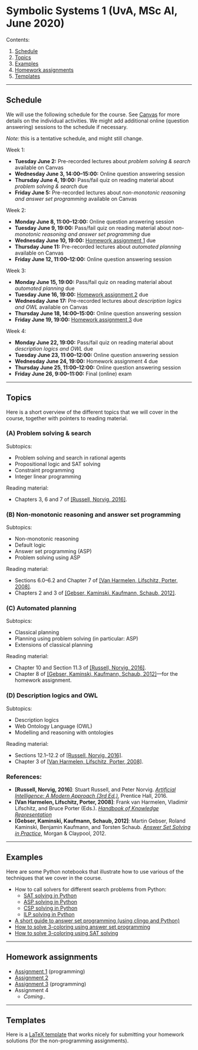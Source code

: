 # Symbolic Systems 1 (UvA, MSc AI, June 2020)

Contents:
1. [Schedule](#schedule)
1. [Topics](#topics)
1. [Examples](#examples)
1. [Homework assignments](#homework-assignments)
1. [Templates](#templates)

---

## Schedule

We will use the following schedule for the course.
See [Canvas](https://canvas.uva.nl/courses/10768) for more details on the individual activities.
We might add additional online (question answering) sessions to the schedule if necessary.

*Note:* this is a tentative schedule, and might still change.

Week 1:
- **Tuesday June 2:** Pre-recorded lectures about *problem solving & search* available on Canvas
- **Wednesday June 3, 14:00–15:00:** Online question answering session
- **Thursday June 4, 19:00:** Pass/fail quiz on reading material about *problem solving & search* due
- **Friday June 5:** Pre-recorded lectures about *non-monotonic reasoning and answer set programming* available on Canvas

Week 2:
- **Monday June 8, 11:00–12:00:** Online question answering session
- **Tuesday June 9, 19:00:** Pass/fail quiz on reading material about *non-monotonic reasoning and answer set programming* due
- **Wednesday June 10, 19:00:** [Homework assignment 1](hw1/assignment.md) due
- **Thursday June 11:** Pre-recorded lectures about *automated planning* available on Canvas
- **Friday June 12, 11:00–12:00:** Online question answering session

Week 3:
- **Monday June 15, 19:00:** Pass/fail quiz on reading material about *automated planning* due
- **Tuesday June 16, 19:00:** [Homework assignment 2](hw2/assignment.md) due
- **Wednesday June 17:** Pre-recorded lectures about *description logics and OWL* available on Canvas
- **Thursday June 18, 14:00–15:00:** Online question answering session
- **Friday June 19, 19:00:** [Homework assignment 3](hw3/assignment.md) due

Week 4:
- **Monday June 22, 19:00:** Pass/fail quiz on reading material about *description logics and OWL* due
- **Tuesday June 23, 11:00–12:00:** Online question answering session
- **Wednesday June 24, 19:00:** Homework assignment 4 due
- **Thursday June 25, 11:00–12:00:** Online question answering session
- **Friday June 26, 9:00–11:00:** Final (online) exam

---

## Topics

Here is a short overview of the different topics that we will cover in the course,
together with pointers to reading material.

### (A) Problem solving & search

Subtopics:
- Problem solving and search in rational agents
- Propositional logic and SAT solving
- Constraint programming
- Integer linear programming

Reading material:
- Chapters 3, 6 and 7 of [[Russell, Norvig, 2016]](#aima).

### (B) Non-monotonic reasoning and answer set programming

Subtopics:
- Non-monotonic reasoning
- Default logic
- Answer set programming (ASP)
- Problem solving using ASP

Reading material:
- Sections 6.0–6.2 and Chapter 7 of [[Van Harmelen, Lifschitz, Porter, 2008]](#hokr).
- Chapters 2 and 3 of [[Gebser, Kaminski, Kaufmann, Schaub, 2012]](#assip).

### (C) Automated planning

Subtopics:
- Classical planning
- Planning using problem solving (in particular: ASP)
- Extensions of classical planning

Reading material:
- Chapter 10 and Section 11.3 of [[Russell, Norvig, 2016]](#aima).
- Chapter 8 of [[Gebser, Kaminski, Kaufmann, Schaub, 2012]](#assip)—for the homework assignment.

### (D) Description logics and OWL

Subtopics:
- Description logics
- Web Ontology Language (OWL)
- Modelling and reasoning with ontologies

Reading material:
- Sections 12.1–12.2 of [[Russell, Norvig, 2016]](#aima).
- Chapter 3 of [[Van Harmelen, Lifschitz, Porter, 2008]](#hokr).

### References:

<a name="aima"></a>
- **[Russell, Norvig, 2016]**: Stuart Russell, and Peter Norvig. [*Artificial Intelligence: A Modern Approach (3rd Ed.)*](http://aima.cs.berkeley.edu/), Prentice Hall, 2016.
<a name="hokr"></a>
- **[Van Harmelen, Lifschitz, Porter, 2008]**: Frank van Harmelen, Vladimir Lifschitz, and Bruce Porter (Eds.). [*Handbook of Knowledge Representation*](https://dai.fmph.uniba.sk/~sefranek/kri/handbook/)
<a name="assip"></a>
- **[Gebser, Kaminski, Kaufmann, Schaub, 2012]**: Martin Gebser, Roland Kaminski, Benjamin Kaufmann, and Torsten Schaub. [*Answer Set Solving in Practice*](https://potassco.org/book/), Morgan & Claypool, 2012.

---

## Examples

Here are some Python notebooks that illustrate how to use various of the techniques that we cover in the course.

- How to call solvers for different search problems from Python:
  - [SAT solving in Python](examples/sat.ipynb)
  - [ASP solving in Python](examples/asp.ipynb)
  - [CSP solving in Python](examples/csp.ipynb)
  - [ILP solving in Python](examples/ilp.ipynb)
- [A short guide to answer set programming (using clingo and Python)](examples/answer-sets.ipynb)
- [How to solve 3-coloring using answer set programming](examples/3coloring-asp.ipynb)
- [How to solve 3-coloring using SAT solving](examples/3coloring-sat.ipynb)

---

## Homework assignments

- [Assignment 1](hw1/assignment.md) (programming)
- [Assignment 2](hw2/assignment.md)
- [Assignment 3](hw3/assignment.md) (programming)
- Assignment 4
  - *Coming..*

---

## Templates

Here is a [LaTeX template](templates/homework.tex) that works nicely for submitting your homework solutions (for the non-programming assignments).
